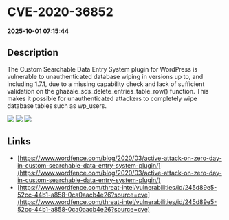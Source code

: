 # CVE-2020-36852

**2025-10-01 07:15:44**

## Description
The Custom Searchable Data Entry System plugin for WordPress is vulnerable to unauthenticated database wiping in versions up to, and including 1.7.1, due to a missing capability check and lack of sufficient validation on the ghazale_sds_delete_entries_table_row() function. This makes it possible for unauthenticated attackers to completely wipe database tables such as wp_users.

![](https://img.shields.io/static/v1?label=Score&message=9.1&color=red)
![](https://img.shields.io/static/v1?label=Severity&message=CRITICAL&color=red)
![](https://img.shields.io/static/v1?label=CWE&message=Auth&color=green)

## Links
- [https://www.wordfence.com/blog/2020/03/active-attack-on-zero-day-in-custom-searchable-data-entry-system-plugin/](https://www.wordfence.com/blog/2020/03/active-attack-on-zero-day-in-custom-searchable-data-entry-system-plugin/)
- [https://www.wordfence.com/threat-intel/vulnerabilities/id/245d89e5-52cc-44b1-a858-0ca0aacb4e26?source=cve](https://www.wordfence.com/threat-intel/vulnerabilities/id/245d89e5-52cc-44b1-a858-0ca0aacb4e26?source=cve)
